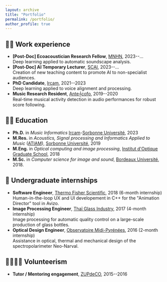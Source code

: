 ```yaml
---
layout: archive
title: "Portfolio"
permalink: /portfolio/
author_profile: true
---
```


## 👨‍💻 Work experience 

* **[Post-Doc] Ecoacoustician Research Fellow**, [MNHN](https://www.mnhn.fr/), 2023--...  
Deep learning applied to automatic soundscape analysis.
* **[Post-Doc] AI Temporary Lecturer**, [SCAI](https://scai.sorbonne-universite.fr/), 2023--...  
Creation of new teaching content to promote AI to non-specialist audiences.
* **PhD Candidate**, [Ircam](https://www.ircam.fr/), 2021--2023  
Deep learning applied to voice alignment and processing.
* **Music Research Resident**, [Ante𝄞cofo](https://www.antescofo.com/en/), 2019--2020  
Real-time musical activity detection in audio performances for robust score following.

## 🧑‍🎓 Education

* **Ph.D.** in _Music Informatics_ [Ircam](https://www.atiam.ircam.fr)-[Sorbonne Université](https://www.sorbonne-universite.fr/), 2023
* **M.Res.** in _Acoustics, Signal processing and Informatics Applied to Music_ ([ATIAM](https://www.atiam.ircam.fr)), [Sorbonne Université](https://www.sorbonne-universite.fr/), 2019
* **M.Eng.** in _Optical computing and image processing_, [Institut d'Optique Graduate School](https://www.institutoptique.fr/), 2018
* **M.Sc.** in _Computer science for image and sound_, [Bordeaux Université](https://www.u-bordeaux.fr/), 2018.

## 📝 Undergraduate internships

* **Software Engineer**, [Thermo Fisher Scientific](https://www.thermofisher.com/es/es/home.html), 2018 (6-month internship)   
Human-in-the-loop UX and UI developement in C++ for the "Animation Director" tool in Avizo.
* **Image Processing Engineer**, [Thaï Glass Industry](https://www.thaiglass.co.th/en/index2.php), 2017 (4-month internship)  
Image processing for automatic quality control on a large-scale production of glass bottles.
* **Optical Design Engineer**, [Observatoire Midi-Pyrénées](https://www.omp.eu/), 2016 (2-month internship)  
Assistance in optical, thermal and mechanical design of the spectropolarimeter Neo-Narval.

## 🫱🏻‍🫲🏽 Volunteerism

* **Tutor / Mentoring engagement**, [ZUPdeCO](https://zupdeco.org/), 2015--2016  
